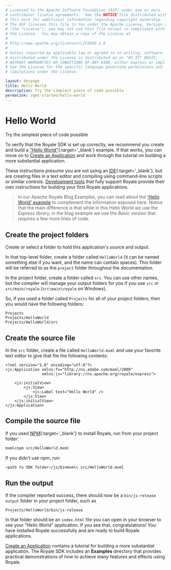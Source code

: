 ```yaml
---
# Licensed to the Apache Software Foundation (ASF) under one or more
# contributor license agreements.  See the NOTICE file distributed with
# this work for additional information regarding copyright ownership.
# The ASF licenses this file to You under the Apache License, Version 2.0
# (the "License"); you may not use this file except in compliance with
# the License.  You may obtain a copy of the License at
# 
# http://www.apache.org/licenses/LICENSE-2.0
# 
# Unless required by applicable law or agreed to in writing, software
# distributed under the License is distributed on an "AS IS" BASIS,
# WITHOUT WARRANTIES OR CONDITIONS OF ANY KIND, either express or implied.
# See the License for the specific language governing permissions and
# limitations under the License.

layout: docpage
title: Hello World
description: Try the simplest piece of code possible
permalink: /get-started/hello-world
---
```


# Hello World

Try the simplest piece of code possible

To verify that the Royale SDK is set up correctly, we recommend you create and build a ["Hello World"](https://en.wikipedia.org/wiki/%22Hello,_World!%22_program){:target='_blank'} example. If that works, you can move on to [Create an Application](create-an-application) and work through the tutorial on building a more substantial application.

These instructions presume you are not using an [IDE](https://en.wikipedia.org/wiki/Integrated_development_environment){:target='_blank'}, but are creating files in a text editor and compiling using command-line scripts or similar controls. [Development tools](get-started/development-tools) that fully support Royale provide their own instructions for building your first Royale applications.

> In our Apache Royale Blog Examples, you can read about the ['Hello World' example](https://royale.apache.org/creating-a-hello-world-in-apache-royale/) to complement the information exposed here. Notice that the main difference is that while in this Hello World we use the _Express_ library, in the blog example we use the _Basic_ version that requires a few more lines of code.

## Create the project folders

Create or select a folder to hold this application's source and output.  

In that top-level folder, create a folder called `HelloWorld` (it can be named something else if you want, and the name can contain spaces). This folder will be referred to as the `project` folder throughout the documentation.  

In the project folder, create a folder called `src`. You can use other names, but the compiler will manage your output folders for you if you use `src` or `src/main/royale` (`src\main\royale` on Windows).

So, if you used a folder called `Projects` for all of your project folders, then you would have the following folders:

```
Projects
Projects/HelloWorld
Projects/HelloWorld/src
```

## Create the source file

In the `src` folder, create a file called `HelloWorld.mxml` and use your favorite text editor to give that file the following contents:

```mxml
<?xml version="1.0" encoding="utf-8"?>
<js:Application xmlns:fx="http://ns.adobe.com/mxml/2009"
                xmlns:js="library://ns.apache.org/royale/express">

    <js:initialView>
        <js:View>
            <js:Label text="Hello World" />
        </js:View>
    </js:initialView>
</js:Application>
```

## Compile the source file

If you used [NPM](https://www.npmjs.com/){:target='_blank'} to install Royale, run from your project folder:

```sh
mxmlcnpm src/HelloWorld.mxml
```

If you didn't use npm, run:

```sh
<path to SDK folder>/js/binmxmlc src/HelloWorld.mxml
```

## Run the output

If the compiler reported success, there should now be a `bin/js-release output` folder in your project folder, such as 

```
Projects/HelloWorld/bin/js-release
```

In that folder should be an `index.html` file you can open in your browser to see your "Hello World" application.  If you see that, congratulations! You have installed Royale successfully and are ready to build Royale applications.  

[Create an Application](create-an-application) contains a tutorial for building a more substantial application. The Royale SDK includes an **Examples** directory that provides practical demonstrations of how to achieve many features and effects using Royale.
